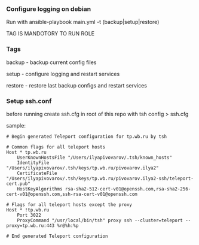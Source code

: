 ### Configure logging on debian

Run with 
ansible-playbook main.yml -t (backup|setup|restore)

TAG IS MANDOTORY TO RUN ROLE

### Tags

backup - backup current config files

setup - configure logging and restart services

restore - restore last backup configs and restart services


### Setup ssh.conf
before running create ssh.cfg in root of this repo with   tsh config > ssh.cfg

sample: 

```
# Begin generated Teleport configuration for tp.wb.ru by tsh

# Common flags for all teleport hosts
Host * tp.wb.ru
    UserKnownHostsFile "/Users/ilyapivovarov/.tsh/known_hosts"
    IdentityFile "/Users/ilyapivovarov/.tsh/keys/tp.wb.ru/pivovarov.ilya2"
    CertificateFile "/Users/ilyapivovarov/.tsh/keys/tp.wb.ru/pivovarov.ilya2-ssh/teleport-cert.pub"
    HostKeyAlgorithms rsa-sha2-512-cert-v01@openssh.com,rsa-sha2-256-cert-v01@openssh.com,ssh-rsa-cert-v01@openssh.com

# Flags for all teleport hosts except the proxy
Host * !tp.wb.ru
    Port 3022
    ProxyCommand "/usr/local/bin/tsh" proxy ssh --cluster=teleport --proxy=tp.wb.ru:443 %r@%h:%p

# End generated Teleport configuration
```